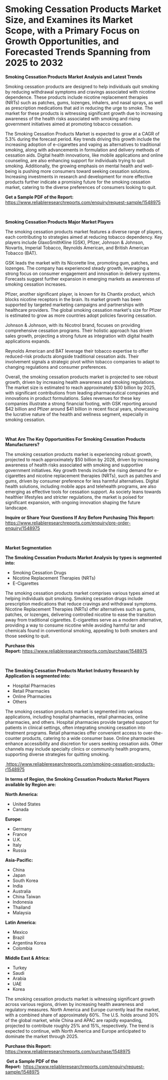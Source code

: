 <p><h1>Smoking Cessation Products Market Size, and Examines its Market Scope, with a Primary Focus on Growth Opportunities, and Forecasted Trends Spanning from 2025 to 2032</h1></p><p><strong>Smoking Cessation Products Market Analysis and Latest Trends</strong></p>
<p><p>Smoking cessation products are designed to help individuals quit smoking by reducing withdrawal symptoms and cravings associated with nicotine dependence. These products include nicotine replacement therapies (NRTs) such as patches, gums, lozenges, inhalers, and nasal sprays, as well as prescription medications that aid in reducing the urge to smoke. The market for these products is witnessing significant growth due to increasing awareness of the health risks associated with smoking and rising government initiatives aimed at promoting tobacco cessation.</p><p>The Smoking Cessation Products Market is expected to grow at a CAGR of 5.3% during the forecast period. Key trends driving this growth include the increasing adoption of e-cigarettes and vaping as alternatives to traditional smoking, along with advancements in formulation and delivery methods of cessation aids. Digital health innovations, like mobile applications and online counseling, are also enhancing support for individuals trying to quit smoking. Additionally, the growing emphasis on mental health and well-being is pushing more consumers toward seeking cessation solutions. Increasing investments in research and development for more effective products further indicate a promising future for the smoking cessation market, catering to the diverse preferences of consumers looking to quit.</p></p>
<p><strong>Get a Sample PDF of the Report:&nbsp;</strong> <a href="https://www.reliableresearchreports.com/enquiry/request-sample/1548975?utm_campaign=2242&utm_medium=2&utm_source=Github&utm_content=ia&utm_term=19042025&utm_id=smoking-cessation-products">https://www.reliableresearchreports.com/enquiry/request-sample/1548975</a></p>
<p>&nbsp;</p>
<p><strong>Smoking Cessation Products Major Market Players</strong></p>
<p><p>The smoking cessation products market features a diverse range of players, each contributing to strategies aimed at reducing tobacco dependency. Key players include GlaxoSmithKline (GSK), Pfizer, Johnson & Johnson, Novartis, Imperial Tobacco, Reynolds American, and British American Tobacco (BAT). </p><p>GSK leads the market with its Nicorette line, promoting gum, patches, and lozenges. The company has experienced steady growth, leveraging a strong focus on consumer engagement and innovation in delivery systems. Forecasts suggest further expansion in emerging markets as awareness of smoking cessation increases.</p><p>Pfizer, another significant player, is known for its Chantix product, which blocks nicotine receptors in the brain. Its market growth has been supported by targeted marketing campaigns and partnerships with healthcare providers. The global smoking cessation market's size for Pfizer is estimated to grow as more countries adopt policies favoring cessation.</p><p>Johnson & Johnson, with its Nicotrol brand, focuses on providing comprehensive cessation programs. Their holistic approach has driven sales growth, projecting a strong future as integration with digital health applications expands.</p><p>Reynolds American and BAT leverage their tobacco expertise to offer reduced-risk products alongside traditional cessation aids. Their involvement signals a strategic pivot within tobacco companies to adapt to changing regulations and consumer preferences.</p><p>Overall, the smoking cessation products market is projected to see robust growth, driven by increasing health awareness and smoking regulations. The market size is estimated to reach approximately $30 billion by 2025, with significant contributions from leading pharmaceutical companies and innovations in product formulations. Sales revenues for these key companies illustrate a strong financial footing, with GSK reporting around $42 billion and Pfizer around $41 billion in recent fiscal years, showcasing the lucrative nature of the health and wellness segment, especially in smoking cessation.</p></p>
<p>&nbsp;</p>
<p><strong>What Are The Key Opportunities For Smoking Cessation Products Manufacturers?</strong></p>
<p><p>The smoking cessation products market is experiencing robust growth, projected to reach approximately $50 billion by 2028, driven by increasing awareness of health risks associated with smoking and supportive government initiatives. Key growth trends include the rising demand for e-cigarettes and nicotine replacement therapies (NRTs), such as patches and gums, driven by consumer preference for less harmful alternatives. Digital health solutions, including mobile apps and telehealth programs, are also emerging as effective tools for cessation support. As society leans towards healthier lifestyles and stricter regulations, the market is poised for significant expansion, with ongoing innovation shaping the future landscape.</p></p>
<p><strong>Inquire or Share Your Questions If Any Before Purchasing This Report:</strong> <a href="https://www.reliableresearchreports.com/enquiry/pre-order-enquiry/1548975?utm_campaign=2242&utm_medium=2&utm_source=Github&utm_content=ia&utm_term=19042025&utm_id=smoking-cessation-products">https://www.reliableresearchreports.com/enquiry/pre-order-enquiry/1548975</a></p>
<p>&nbsp;</p>
<p><strong>Market Segmentation</strong></p>
<p><strong>The Smoking Cessation Products Market Analysis by types is segmented into:</strong></p>
<p><ul><li>Smoking Cessation Drugs</li><li>Nicotine Replacement Therapies (NRTs)</li><li>E-Cigarettes</li></ul></p>
<p><p>The smoking cessation products market comprises various types aimed at helping individuals quit smoking. Smoking cessation drugs include prescription medications that reduce cravings and withdrawal symptoms. Nicotine Replacement Therapies (NRTs) offer alternatives such as gums, patches, or lozenges, delivering controlled nicotine to ease the transition away from traditional cigarettes. E-cigarettes serve as a modern alternative, providing a way to consume nicotine while avoiding harmful tar and chemicals found in conventional smoking, appealing to both smokers and those seeking to quit.</p></p>
<p><strong>Purchase this Report:&nbsp;</strong><a href="https://www.reliableresearchreports.com/purchase/1548975?utm_campaign=2242&utm_medium=2&utm_source=Github&utm_content=ia&utm_term=19042025&utm_id=smoking-cessation-products">https://www.reliableresearchreports.com/purchase/1548975</a></p>
<p>&nbsp;</p>
<p><strong>The Smoking Cessation Products Market Industry Research by Application is segmented into:</strong></p>
<p><ul><li>Hospital Pharmacies</li><li>Retail Pharmacies</li><li>Online Pharmacies</li><li>Others</li></ul></p>
<p><p>The smoking cessation products market is segmented into various applications, including hospital pharmacies, retail pharmacies, online pharmacies, and others. Hospital pharmacies provide targeted support for patients in clinical settings, often integrating smoking cessation into treatment programs. Retail pharmacies offer convenient access to over-the-counter products, catering to a wide consumer base. Online pharmacies enhance accessibility and discretion for users seeking cessation aids. Other channels may include specialty clinics or community health programs, supporting diverse strategies for quitting smoking.</p></p>
<p><a href="https://www.reliableresearchreports.com/smoking-cessation-products-r1548975?utm_campaign=2242&utm_medium=2&utm_source=Github&utm_content=ia&utm_term=19042025&utm_id=smoking-cessation-products">&nbsp;https://www.reliableresearchreports.com/smoking-cessation-products-r1548975</a></p>
<p><strong>In terms of Region, the Smoking Cessation Products Market Players available by Region are:</strong></p>
<p>
    <p> <strong> North America: </strong>
        <ul>
            <li>United States</li>
            <li>Canada</li>
        </ul>
        </p> 
    <p> <strong> Europe: </strong>
        <ul>
            <li>Germany</li>
            <li>France</li>
            <li>U.K.</li>
            <li>Italy</li>
            <li>Russia</li>
        </ul>
        </p> 
    <p> <strong> Asia-Pacific: </strong>
        <ul>
            <li>China</li>
            <li>Japan</li>
            <li>South Korea</li>
            <li>India</li>
            <li>Australia</li>
            <li>China Taiwan</li>
            <li>Indonesia</li>
            <li>Thailand</li>
            <li>Malaysia</li>
        </ul>
        </p> 
    <p> <strong> Latin America: </strong>
        <ul>
            <li>Mexico</li>
            <li>Brazil</li>
            <li>Argentina Korea</li>
            <li>Colombia</li>
        </ul>
        </p> 
    <p> <strong> Middle East & Africa: </strong>
        <ul>
            <li>Turkey</li>
            <li>Saudi</li>
            <li>Arabia</li>
            <li>UAE</li>
            <li>Korea</li>
        </ul>
    </p>
    </p>
<p><p>The smoking cessation products market is witnessing significant growth across various regions, driven by increasing health awareness and regulatory measures. North America and Europe currently lead the market, with a combined share of approximately 60%. The U.S. holds around 30% of the global market, while China and APAC are rapidly expanding, projected to contribute roughly 25% and 15%, respectively. The trend is expected to continue, with North America and Europe anticipated to dominate the market through 2025.</p></p>
<p><strong>Purchase this Report: </strong><a href="https://www.reliableresearchreports.com/purchase/1548975?utm_campaign=2242&utm_medium=2&utm_source=Github&utm_content=ia&utm_term=19042025&utm_id=smoking-cessation-products">https://www.reliableresearchreports.com/purchase/1548975</a></p>
<p>&nbsp;<strong>Get a Sample PDF of the Report:&nbsp;&nbsp;</strong><a href="https://www.reliableresearchreports.com/enquiry/request-sample/1548975?utm_campaign=2242&utm_medium=2&utm_source=Github&utm_content=ia&utm_term=19042025&utm_id=smoking-cessation-products">https://www.reliableresearchreports.com/enquiry/request-sample/1548975</a></p>
<p><strong></strong></p>
<p><p></p><p></p><p></p></p>